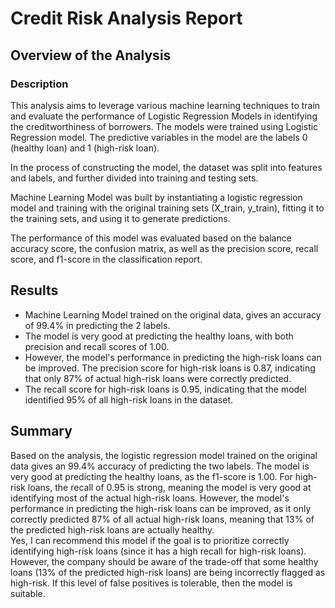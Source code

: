# Credit Risk Analysis Report

## Overview of the Analysis

### Description

This analysis aims to leverage various machine learning techniques to train and evaluate the performance of Logistic Regression Models in identifying the creditworthiness of borrowers. The models were trained using  Logistic Regression model. The predictive variables in the model are the labels 0 (healthy loan) and 1 (high-risk loan).

In the process of constructing the model, the dataset was split into features and labels, and further divided into training and testing sets.

Machine Learning Model was built by instantiating a logistic regression model and training with the original training sets (X_train, y_train), fitting it to the training sets, and using it to generate predictions.

The performance of this model was evaluated based on the balance accuracy score, the confusion matrix, as well as the precision score, recall score, and f1-score in the classification report.

## Results

* Machine Learning Model trained on the original data, gives an accuracy of 99.4% in predicting the 2 labels.
* The model is very good at predicting the healthy loans, with both precision and recall scores of 1.00.
* However, the model's performance in predicting the high-risk loans can be improved. The precision score for high-risk loans is 0.87, indicating that only 87% of actual high-risk loans were correctly predicted.
* The recall score for high-risk loans is 0.95, indicating that the model identified 95% of all high-risk loans in the dataset.

## Summary

Based on the analysis, the logistic regression model trained on the original data gives an 99.4% accuracy of predicting the two labels. The model is very good at predicting the healthy loans, as the f1-score is 1.00. For high-risk loans, the recall of 0.95 is strong, meaning the model is very good at identifying most of the actual high-risk loans. However, the model's performance in predicting the high-risk loans can be improved, as it only correctly predicted 87% of all actual high-risk loans, meaning that 13% of the predicted high-risk loans are actually healthy. 
<br>
Yes, I can recommend this model if the goal is to prioritize correctly identifying high-risk loans (since it has a high recall for high-risk loans). However, the company should be aware of the trade-off that some healthy loans (13% of the predicted high-risk loans) are being incorrectly flagged as high-risk. If this level of false positives is tolerable, then the model is suitable.
